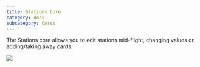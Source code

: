 ```yaml
---
title: Stations Core
category: docs
subcategory: Cores
---
```

The Stations core allows you to edit stations mid-flight, changing values or adding/taking away cards.

![](/img/screen-shot-2019-03-16-at-12.46.59-am.png)
